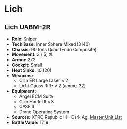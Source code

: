 # Lich
## Lich UABM-2R
- **Role:** Sniper
- **Tech Base:** Inner Sphere Mixed (3140)
- **Chassis:** 90 tons Quad (Endo Composite)
- **Movement:** 3 / 5, XL
- **Armor:** 272
- **Cockpit:** Small
- **Heat Sinks:** 10 (20)
- **Weapons:**
  - Clan ER Large Laser × 2
  - Light Gauss Rifle × 2 (ammo: 32)
- **Equipment:**
  - Angel ECM Suite
  - Clan HarJel II × 3
  - CASE II
  - Drone Operating System
- **Sources:** XTRO Republic III - Dark Ag, [Master Unit List](http://masterunitlist.info/Unit/Details/7385/lich-uabm-2r)
- **Battle Value:** 1719


